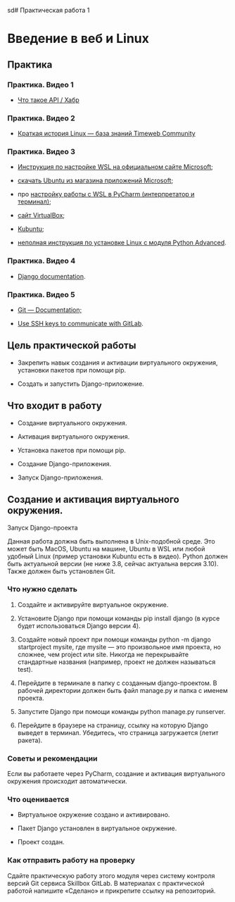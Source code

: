 sd# Практическая работа 1  
# Введение в веб и Linux

  

## Практика

### Практика. Видео 1

-   [Что такое API / Хабр](https://habr.com/ru/post/464261/)
    

### Практика. Видео 2

-   [Краткая история Linux — база знаний Timeweb Community](https://timeweb.com/ru/community/articles/kratkaya-istoriya-linux-1)
    

### Практика. Видео 3

-   [Инструкция по настройке WSL на официальном сайте Microsoft](https://docs.microsoft.com/en-us/windows/wsl/install); 
    
-   [скачать Ubuntu из магазина приложений Microsoft](https://apps.microsoft.com/store/detail/ubuntu/9PDXGNCFSCZV?hl=ru-ru); 
    
-   про [настройку работы с WSL в PyCharm (интерпретатор и терминал)](https://www.jetbrains.com/help/pycharm/using-wsl-as-a-remote-interpreter.html); 
    
-   [сайт VirtualBox](https://www.virtualbox.org/wiki/Downloads);
    
-   [Kubuntu](https://kubuntu.org/getkubuntu/);
    
-   [неполная инструкция по установке Linux с модуля Python Advanced](https://go.skillbox.ru/profession/profession-python/python-advanced/f3be7d14-1a34-441f-94da-3509da4c6356/videolesson). 
    

  

### Практика. Видео 4

-   [Django documentation](https://docs.djangoproject.com/en/4.0/).
    

  

### Практика. Видео 5

-   [Git — Documentation;](https://git-scm.com/doc)
    
-   [Use SSH keys to communicate with GitLab](https://docs.gitlab.com/ee/user/ssh.html).
    

  

## Цель практической работы 

-   Закрепить навык создания и активации виртуального окружения, установки пакетов при помощи pip. 
    
-   Создать и запустить Django-приложение.
    

  

## Что входит в работу

  

-   Создание виртуального окружения.
    
-   Активация виртуального окружения.
    
-   Установка пакетов при помощи pip.
    
-   Создание Django-приложения.
    
-   Запуск Django-приложения.
    

  

## Создание и активация виртуального окружения.  
Запуск Django-проекта

Данная работа должна быть выполнена в Unix-подобной среде. Это может быть MacOS, Ubuntu на машине, Ubuntu в WSL или любой удобный Linux (пример установки Kubuntu есть в видео). Python должен быть актуальной версии (не ниже 3.8, сейчас актуальна версия 3.10). Также должен быть установлен Git.

### Что нужно сделать

1.  Создайте и активируйте виртуальное окружение.
    
2.  Установите Django при помощи команды pip install django (в курсе будет использоваться Django версии 4).
    
3.  Создайте новый проект при помощи команды python -m django startproject mysite, где mysite — это произвольное имя проекта, но сложнее, чем project или site. Никогда не перекрывайте стандартные названия (например, проект не должен называться test).
    
4.  Перейдите в терминале в папку с созданным django-проектом. В рабочей директории должен быть файл manage.py и папка с именем проекта.
    
5.  Запустите Django при помощи команды python manage.py runserver.
    
6.  Перейдите в браузере на страницу, ссылку на которую Django выведет в терминал. Убедитесь, что страница загружается (летит ракета).
    

  

### Советы и рекомендации

Если вы работаете через PyCharm, создание и активация виртуального окружения происходит автоматически.

  

### Что оценивается

-   Виртуальное окружение создано и активировано. 
    
-   Пакет Django установлен в виртуальное окружение.
    
-   Проект создан.
    

  

### Как отправить работу на проверку

Сдайте практическую работу этого модуля через систему контроля версий Git сервиса Skillbox GitLab. В материалах с практической работой напишите «Сделано» и прикрепите ссылку на репозиторий.
